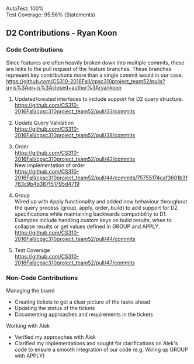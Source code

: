 AutoTest: 100%  
Test Coverage: 95.56% (Statements)

<h2> D2 Contributions - Ryan Koon </h2>

<h3> Code Contributions </h3>

Since features are often heavily broken down into multiple commits, these are links to the pull request of the feature branches.
These branches represent key contributions more than a single commit would in our case.  
https://github.com/CS310-2016Fall/cpsc310project_team52/pulls?q=is%3Apr+is%3Aclosed+author%3Aryankoon

1. Updated/created interfaces to include support for D2 query structure.  
https://github.com/CS310-2016Fall/cpsc310project_team52/pull/33/commits

2. Update Query Validation  
https://github.com/CS310-2016Fall/cpsc310project_team52/pull/38/commits

3. Order  
https://github.com/CS310-2016Fall/cpsc310project_team52/pull/42/commits  
New implementation of order  
https://github.com/CS310-2016Fall/cpsc310project_team52/pull/44/commits/75755174caf3601b3f763c9b4b387f51795d4719

4. Group  
Wired up with Apply functionality and added new behaviour throughout the query
process (group, apply, order, build) to add support for D2 specifications while
maintaining backwards compatibility to D1.
Examples include handling custom keys on build results, when to collapse results or get values defined in GROUP and
APPLY.  
https://github.com/CS310-2016Fall/cpsc310project_team52/pull/44/commits


5. Test Coverage  
https://github.com/CS310-2016Fall/cpsc310project_team52/pull/47/commits

<h3> Non-Code Contributions </h3>

Managing the board
- Creating tickets to get a clear picture of the tasks ahead
- Updating the status of the tickets
- Documenting approaches and requirements in the tickets

Working with Alek
- Verified my approaches with Alek
- Clarified my implementations and sought for clarifications on Alek's code to ensure a smooth integration of our code
(e.g. Wiring up GROUP with APPLY)
